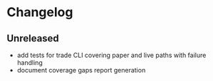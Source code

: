 # Changelog

## Unreleased
- add tests for trade CLI covering paper and live paths with failure handling
- document coverage gaps report generation
